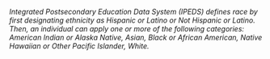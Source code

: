 *Integrated Postsecondary Education Data System (IPEDS) defines race by first designating ethnicity as Hispanic or Latino or Not Hispanic or Latino. Then, an individual can apply one or more of the following categories: American Indian or Alaska Native, Asian, Black or African American, Native Hawaiian or Other Pacific Islander, White.*